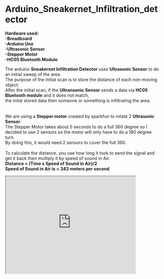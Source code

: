 # Arduino_Sneakernet_Infiltration_detector
<b>Hardware used:<br>
-Breadboard<br>
-Arduino Uno<br>
-Ultrasonic Sensor<br>
-Stepper Motor<br>
-HC05 Bluetooth Module<br>
</b>

The arduino <b>Sneakernet Infiltration Detector</b> uses <b>Ultrasonic Sensor</b> to do an initial sweep of the area.<br>
The purpose of the initial scan is to store the distance of each non-moving object.<br>
After the initial scan, if the <b>Ultransonic Sensor</b> sends a data via <b>HC05 Bluetooth module</b> and it does not match,<br>
the inital stored data then someone or something is infiltrating the area.<br>
<br>
<br>
We are using a <b>Stepper motor</b> created by sparkfun to rotate 2 <b>Ultrasonic Sensor</b>.<br>
The Stepper Motor takes about 5 seconds to do a full 360 degree so I decided to use 2 sensors so the motor will only have to do a 180 degree turn.<br>
By doing this, it would need 2 sensors to cover the full 360.
<br>
<br>
To calculate the distance, you use how long it took to send the signal and get it back then multiply it by speed of sound in Air.<br>
<b>Distance = (Time x Speed of Sound in Air)/2</b><br>
<b>Speed of Sound in Air is = 343 meters per second</b>

<iframe width="420" height="315"
src="https://www.youtube.com/watch?v=-572DcZ72Jo">
</iframe>
